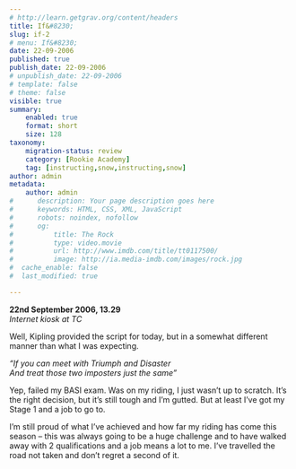 ```yaml
---
# http://learn.getgrav.org/content/headers
title: If&#8230;
slug: if-2
# menu: If&#8230;
date: 22-09-2006
published: true
publish_date: 22-09-2006
# unpublish_date: 22-09-2006
# template: false
# theme: false
visible: true
summary:
    enabled: true
    format: short
    size: 128
taxonomy:
    migration-status: review
    category: [Rookie Academy]
    tag: [instructing,snow,instructing,snow]
author: admin
metadata:
    author: admin
#      description: Your page description goes here
#      keywords: HTML, CSS, XML, JavaScript
#      robots: noindex, nofollow
#      og:
#          title: The Rock
#          type: video.movie
#          url: http://www.imdb.com/title/tt0117500/
#          image: http://ia.media-imdb.com/images/rock.jpg
#  cache_enable: false
#  last_modified: true

---
```


**22nd September 2006, 13.29**  
*Internet kiosk at TC*

Well, Kipling provided the script for today, but in a somewhat different manner than what I was expecting.

*“If you can meet with Triumph and Disaster  
 And treat those two imposters just the same”*

Yep, failed my BASI exam. Was on my riding, I just wasn’t up to scratch. It’s the right decision, but it’s still tough and I’m gutted. But at least I’ve got my Stage 1 and a job to go to.

I’m still proud of what I’ve achieved and how far my riding has come this season – this was always going to be a huge challenge and to have walked away with 2 qualifications and a job means a lot to me. I’ve travelled the road not taken and don’t regret a second of it.